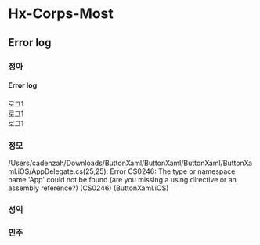 # Hx-Corps-Most
## Error log

### 정아
#### Error log
로그1 <br/>
로그1 <br/>
로그1 <br/>

### 정모
/Users/cadenzah/Downloads/ButtonXaml/ButtonXaml/ButtonXaml/ButtonXaml.iOS/AppDelegate.cs(25,25): Error CS0246: The type or namespace name 'App' could not be found (are you missing a using directive or an assembly reference?) (CS0246) (ButtonXaml.iOS)

### 성익

### 민주

